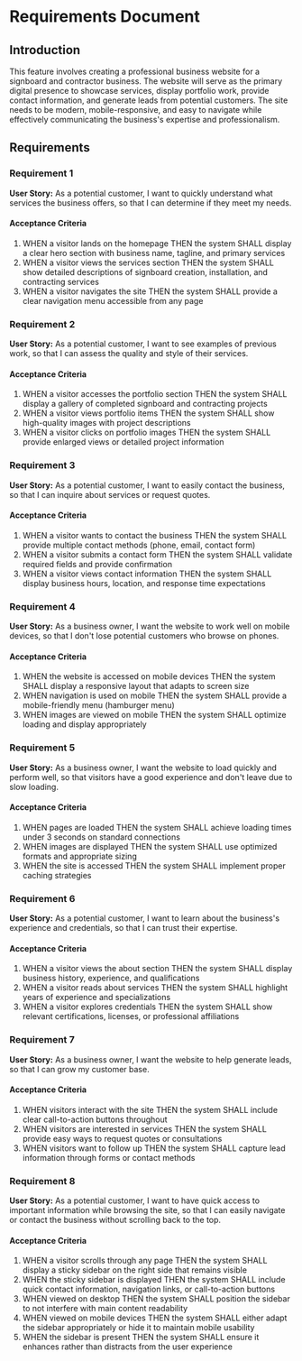 # Requirements Document

## Introduction

This feature involves creating a professional business website for a signboard and contractor business. The website will serve as the primary digital presence to showcase services, display portfolio work, provide contact information, and generate leads from potential customers. The site needs to be modern, mobile-responsive, and easy to navigate while effectively communicating the business's expertise and professionalism.

## Requirements

### Requirement 1

**User Story:** As a potential customer, I want to quickly understand what services the business offers, so that I can determine if they meet my needs.

#### Acceptance Criteria

1. WHEN a visitor lands on the homepage THEN the system SHALL display a clear hero section with business name, tagline, and primary services
2. WHEN a visitor views the services section THEN the system SHALL show detailed descriptions of signboard creation, installation, and contracting services
3. WHEN a visitor navigates the site THEN the system SHALL provide a clear navigation menu accessible from any page

### Requirement 2

**User Story:** As a potential customer, I want to see examples of previous work, so that I can assess the quality and style of their services.

#### Acceptance Criteria

1. WHEN a visitor accesses the portfolio section THEN the system SHALL display a gallery of completed signboard and contracting projects
2. WHEN a visitor views portfolio items THEN the system SHALL show high-quality images with project descriptions
3. WHEN a visitor clicks on portfolio images THEN the system SHALL provide enlarged views or detailed project information

### Requirement 3

**User Story:** As a potential customer, I want to easily contact the business, so that I can inquire about services or request quotes.

#### Acceptance Criteria

1. WHEN a visitor wants to contact the business THEN the system SHALL provide multiple contact methods (phone, email, contact form)
2. WHEN a visitor submits a contact form THEN the system SHALL validate required fields and provide confirmation
3. WHEN a visitor views contact information THEN the system SHALL display business hours, location, and response time expectations

### Requirement 4

**User Story:** As a business owner, I want the website to work well on mobile devices, so that I don't lose potential customers who browse on phones.

#### Acceptance Criteria

1. WHEN the website is accessed on mobile devices THEN the system SHALL display a responsive layout that adapts to screen size
2. WHEN navigation is used on mobile THEN the system SHALL provide a mobile-friendly menu (hamburger menu)
3. WHEN images are viewed on mobile THEN the system SHALL optimize loading and display appropriately

### Requirement 5

**User Story:** As a business owner, I want the website to load quickly and perform well, so that visitors have a good experience and don't leave due to slow loading.

#### Acceptance Criteria

1. WHEN pages are loaded THEN the system SHALL achieve loading times under 3 seconds on standard connections
2. WHEN images are displayed THEN the system SHALL use optimized formats and appropriate sizing
3. WHEN the site is accessed THEN the system SHALL implement proper caching strategies

### Requirement 6

**User Story:** As a potential customer, I want to learn about the business's experience and credentials, so that I can trust their expertise.

#### Acceptance Criteria

1. WHEN a visitor views the about section THEN the system SHALL display business history, experience, and qualifications
2. WHEN a visitor reads about services THEN the system SHALL highlight years of experience and specializations
3. WHEN a visitor explores credentials THEN the system SHALL show relevant certifications, licenses, or professional affiliations

### Requirement 7

**User Story:** As a business owner, I want the website to help generate leads, so that I can grow my customer base.

#### Acceptance Criteria

1. WHEN visitors interact with the site THEN the system SHALL include clear call-to-action buttons throughout
2. WHEN visitors are interested in services THEN the system SHALL provide easy ways to request quotes or consultations
3. WHEN visitors want to follow up THEN the system SHALL capture lead information through forms or contact methods

### Requirement 8

**User Story:** As a potential customer, I want to have quick access to important information while browsing the site, so that I can easily navigate or contact the business without scrolling back to the top.

#### Acceptance Criteria

1. WHEN a visitor scrolls through any page THEN the system SHALL display a sticky sidebar on the right side that remains visible
2. WHEN the sticky sidebar is displayed THEN the system SHALL include quick contact information, navigation links, or call-to-action buttons
3. WHEN viewed on desktop THEN the system SHALL position the sidebar to not interfere with main content readability
4. WHEN viewed on mobile devices THEN the system SHALL either adapt the sidebar appropriately or hide it to maintain mobile usability
5. WHEN the sidebar is present THEN the system SHALL ensure it enhances rather than distracts from the user experience